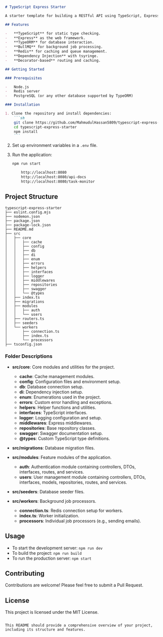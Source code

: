 ````markdown
# TypeScript Express Starter

A starter template for building a RESTful API using TypeScript, Express, TypeORM, and BullMQ for background processing. This project includes user authentication, caching, and background tasks like sending emails.

## Features

-   **TypeScript** for static type checking.
-   **Express** as the web framework.
-   **TypeORM** for database interaction.
-   **BullMQ** for background job processing.
-   **Redis** for caching and queue management.
-   **Dependency Injection** with tsyringe.
-   **Decorator-based** routing and caching.

## Getting Started

### Prerequisites

-   Node.js
-   Redis server
-   PostgreSQL (or any other database supported by TypeORM)

### Installation

1. Clone the repository and install dependencies:
    ```sh
    git clone https://github.com/MahmudulHassan5809/typescript-express-starter.git
    cd typescript-express-starter
    npm install
    ```
````

2. Set up environment variables in a `.env` file.

3. Run the application:

    ```sh
    npm run start
    ```

    ```sh
        http://localhost:8080
        http://localhost:8080/api-docs
        http://localhost:8080/task-monitor
    ```

## Project Structure

```
typescript-express-starter
├── eslint.config.mjs
├── nodemon.json
├── package.json
├── package-lock.json
├── README.md
├── src
│   ├── core
│   │   ├── cache
│   │   ├── config
│   │   ├── db
│   │   ├── di
│   │   ├── enum
│   │   ├── errors
│   │   ├── helpers
│   │   ├── interfaces
│   │   ├── logger
│   │   ├── middlewares
│   │   ├── repositories
│   │   ├── swagger
│   │   └── @types
│   ├── index.ts
│   ├── migrations
│   ├── modules
│   │   ├── auth
│   │   └── users
│   ├── routers.ts
│   ├── seeders
│   └── workers
│       ├── connection.ts
│       ├── index.ts
│       └── processors
├── tsconfig.json
```

### Folder Descriptions

-   **src/core**: Core modules and utilities for the project.

    -   **cache**: Cache management modules.
    -   **config**: Configuration files and environment setup.
    -   **db**: Database connection setup.
    -   **di**: Dependency injection setup.
    -   **enum**: Enumerations used in the project.
    -   **errors**: Custom error handling and exceptions.
    -   **helpers**: Helper functions and utilities.
    -   **interfaces**: TypeScript interfaces.
    -   **logger**: Logging configuration and setup.
    -   **middlewares**: Express middlewares.
    -   **repositories**: Base repository classes.
    -   **swagger**: Swagger documentation setup.
    -   **@types**: Custom TypeScript type definitions.

-   **src/migrations**: Database migration files.

-   **src/modules**: Feature modules of the application.

    -   **auth**: Authentication module containing controllers, DTOs, interfaces, routes, and services.
    -   **users**: User management module containing controllers, DTOs, interfaces, models, repositories, routes, and services.

-   **src/seeders**: Database seeder files.

-   **src/workers**: Background job processors.
    -   **connection.ts**: Redis connection setup for workers.
    -   **index.ts**: Worker initialization.
    -   **processors**: Individual job processors (e.g., sending emails).

## Usage

-   To start the development server: `npm run dev`
-   To build the project: `npm run build`
-   To run the production server: `npm start`

## Contributing

Contributions are welcome! Please feel free to submit a Pull Request.

## License

This project is licensed under the MIT License.

```

This README should provide a comprehensive overview of your project, including its structure and features.
```

